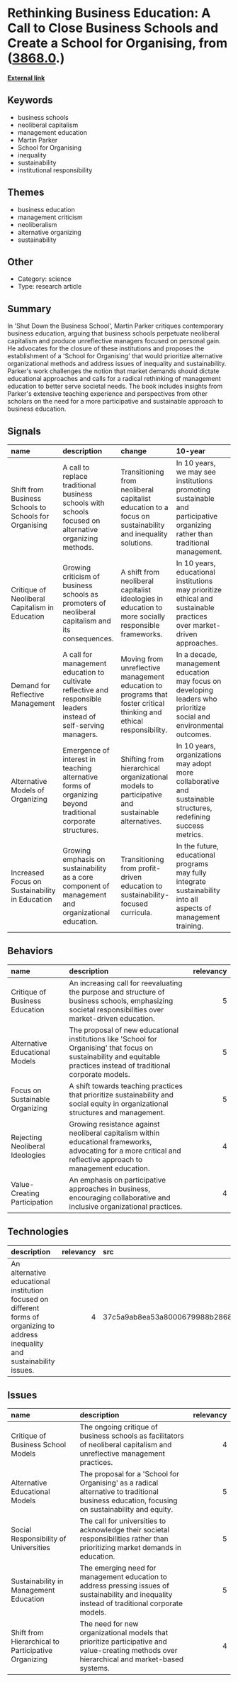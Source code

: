 # __Rethinking Business Education: A Call to Close Business Schools and Create a School for Organising__, from ([3868.0](https://kghosh.substack.com/p/3868.0).)

__[External link](https://www.plutobooks.com/9781786802408/shut-down-the-business-school/)__



## Keywords

* business schools
* neoliberal capitalism
* management education
* Martin Parker
* School for Organising
* inequality
* sustainability
* institutional responsibility

## Themes

* business education
* management criticism
* neoliberalism
* alternative organizing
* sustainability

## Other

* Category: science
* Type: research article

## Summary

In 'Shut Down the Business School', Martin Parker critiques contemporary business education, arguing that business schools perpetuate neoliberal capitalism and produce unreflective managers focused on personal gain. He advocates for the closure of these institutions and proposes the establishment of a 'School for Organising' that would prioritize alternative organizational methods and address issues of inequality and sustainability. Parker's work challenges the notion that market demands should dictate educational approaches and calls for a radical rethinking of management education to better serve societal needs. The book includes insights from Parker's extensive teaching experience and perspectives from other scholars on the need for a more participative and sustainable approach to business education.

## Signals

| name                                                  | description                                                                                                       | change                                                                                                              | 10-year                                                                                                                     | driving-force                                                                                         |   relevancy |
|:------------------------------------------------------|:------------------------------------------------------------------------------------------------------------------|:--------------------------------------------------------------------------------------------------------------------|:----------------------------------------------------------------------------------------------------------------------------|:------------------------------------------------------------------------------------------------------|------------:|
| Shift from Business Schools to Schools for Organising | A call to replace traditional business schools with schools focused on alternative organizing methods.            | Transitioning from neoliberal capitalist education to a focus on sustainability and inequality solutions.           | In 10 years, we may see institutions promoting sustainable and participative organizing rather than traditional management. | The drive for social responsibility and the need to address inequality and sustainability challenges. |           4 |
| Critique of Neoliberal Capitalism in Education        | Growing criticism of business schools as promoters of neoliberal capitalism and its consequences.                 | A shift from neoliberal capitalist ideologies in education to more socially responsible frameworks.                 | In 10 years, educational institutions may prioritize ethical and sustainable practices over market-driven approaches.       | Increasing awareness of the injustices and planetary consequences of current capitalist models.       |           5 |
| Demand for Reflective Management                      | A call for management education to cultivate reflective and responsible leaders instead of self-serving managers. | Moving from unreflective management education to programs that foster critical thinking and ethical responsibility. | In a decade, management education may focus on developing leaders who prioritize social and environmental outcomes.         | The need for leaders who can navigate complex social and environmental challenges.                    |           4 |
| Alternative Models of Organizing                      | Emergence of interest in teaching alternative forms of organizing beyond traditional corporate structures.        | Shifting from hierarchical organizational models to participative and sustainable alternatives.                     | In 10 years, organizations may adopt more collaborative and sustainable structures, redefining success metrics.             | The increasing demand for sustainable practices and equitable organizational structures.              |           4 |
| Increased Focus on Sustainability in Education        | Growing emphasis on sustainability as a core component of management and organizational education.                | Transitioning from profit-driven education to sustainability-focused curricula.                                     | In the future, educational programs may fully integrate sustainability into all aspects of management training.             | The urgent need to address climate change and social inequalities through education.                  |           5 |

## Behaviors

| name                            | description                                                                                                                                                             |   relevancy |
|:--------------------------------|:------------------------------------------------------------------------------------------------------------------------------------------------------------------------|------------:|
| Critique of Business Education  | An increasing call for reevaluating the purpose and structure of business schools, emphasizing societal responsibilities over market-driven education.                  |           5 |
| Alternative Educational Models  | The proposal of new educational institutions like 'School for Organising' that focus on sustainability and equitable practices instead of traditional corporate models. |           5 |
| Focus on Sustainable Organizing | A shift towards teaching practices that prioritize sustainability and social equity in organizational structures and management.                                        |           5 |
| Rejecting Neoliberal Ideologies | Growing resistance against neoliberal capitalism within educational frameworks, advocating for a more critical and reflective approach to management education.         |           4 |
| Value-Creating Participation    | An emphasis on participative approaches in business, encouraging collaborative and inclusive organizational practices.                                                  |           4 |

## Technologies

| description                                                                                                                      |   relevancy | src                              |
|:---------------------------------------------------------------------------------------------------------------------------------|------------:|:---------------------------------|
| An alternative educational institution focused on different forms of organizing to address inequality and sustainability issues. |           4 | 37c5a9ab8ea53a8000679988b2868f03 |

## Issues

| name                                                | description                                                                                                                                     |   relevancy |
|:----------------------------------------------------|:------------------------------------------------------------------------------------------------------------------------------------------------|------------:|
| Critique of Business School Models                  | The ongoing critique of business schools as facilitators of neoliberal capitalism and unreflective management practices.                        |           4 |
| Alternative Educational Models                      | The proposal for a 'School for Organising' as a radical alternative to traditional business education, focusing on sustainability and equity.   |           5 |
| Social Responsibility of Universities               | The call for universities to acknowledge their societal responsibilities rather than prioritizing market demands in education.                  |           5 |
| Sustainability in Management Education              | The emerging need for management education to address pressing issues of sustainability and inequality instead of traditional corporate models. |           5 |
| Shift from Hierarchical to Participative Organizing | The need for new organizational models that prioritize participative and value-creating methods over hierarchical and market-based systems.     |           4 |